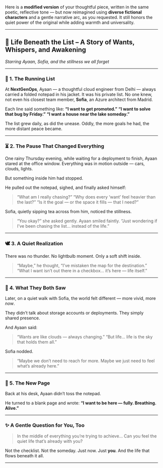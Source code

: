 Here is a **modified version** of your thoughtful piece, written in the same poetic, reflective tone — but now reimagined using **diverse fictional characters** and a gentle narrative arc, as you requested. It still honors the quiet power of the original while adding warmth and universality.

---

## 🌌 **Life Beneath the List – A Story of Wants, Whispers, and Awakening**

*Starring Ayaan, Sofia, and the stillness we all forget*

---

### 🌱 1. The Running List

At **NextGenOps**, Ayaan — a thoughtful cloud engineer from Delhi — always carried a folded notepad in his jacket. It was his private list. No one knew, not even his closest team member, **Sofia**, an Azure architect from Madrid.

Each line said something like:
**“I want to get promoted.”**
**“I want to solve that bug by Friday.”**
**“I want a house near the lake someday.”**

The list grew daily, as did the unease.
Oddly, the more goals he had, the more distant peace became.

---

### ⏳ 2. The Pause That Changed Everything

One rainy Thursday evening, while waiting for a deployment to finish, Ayaan stared at the office window. Everything was in motion outside — cars, clouds, lights.

But something inside him had stopped.

He pulled out the notepad, sighed, and finally asked himself:

> “What am I really chasing?”
> “Why does every ‘want’ feel heavier than the last?”
> “Is it the goal — or the space it fills — that I need?”

Sofia, quietly sipping tea across from him, noticed the stillness.

> “You okay?” she asked gently.
> Ayaan smiled faintly.
> “Just wondering if I’ve been chasing the list… instead of the life.”

---

### 🕊️ 3. A Quiet Realization

There was no thunder.
No lightbulb moment.
Only a soft shift inside.

> “Maybe,” he thought,
> “I’ve mistaken the map for the destination.”
> “What I want isn’t out there in a checkbox… it’s here — life itself.”

---

### 🌌 4. What They Both Saw

Later, on a quiet walk with Sofia, the world felt different — more vivid, more *now*.

They didn’t talk about storage accounts or deployments.
They simply shared presence.

And Ayaan said:

> “Wants are like clouds — always changing.”
> “But life… life is the sky that holds them all.”

Sofia nodded.

> “Maybe we don’t need to reach for more. Maybe we just need to feel what’s already here.”

---

### 🌸 5. The New Page

Back at his desk, Ayaan didn’t toss the notepad.

He turned to a blank page and wrote:
**“I want to be here — fully. Breathing. Alive.”**

---

### ✨ A Gentle Question for You, Too

> In the middle of everything you’re trying to achieve...
> Can you feel the quiet life that’s already with you?

Not the checklist.
Not the someday.
Just now. Just **you**.
And the life that flows beneath it all.

---

